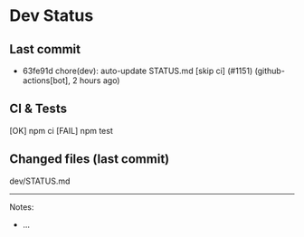 # Dev Status

## Last commit
- 63fe91d chore(dev): auto-update STATUS.md [skip ci] (#1151) (github-actions[bot], 2 hours ago)
## CI & Tests
[OK] npm ci
[FAIL] npm test

## Changed files (last commit)
dev/STATUS.md

---
Notes:
- ...
